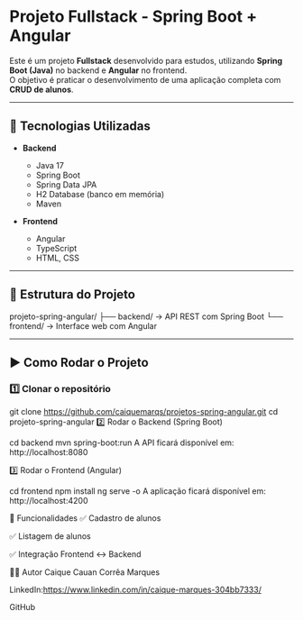 # Projeto Fullstack - Spring Boot + Angular

Este é um projeto **Fullstack** desenvolvido para estudos, utilizando **Spring Boot (Java)** no backend e **Angular** no frontend.  
O objetivo é praticar o desenvolvimento de uma aplicação completa com **CRUD de alunos**.

---

## 🚀 Tecnologias Utilizadas
- **Backend**
  - Java 17
  - Spring Boot
  - Spring Data JPA
  - H2 Database (banco em memória)
  - Maven

- **Frontend**
  - Angular
  - TypeScript
  - HTML, CSS

---

## 📂 Estrutura do Projeto
projeto-spring-angular/
├── backend/ → API REST com Spring Boot
└── frontend/ → Interface web com Angular



---

## ▶️ Como Rodar o Projeto

### 1️⃣ Clonar o repositório

git clone https://github.com/caiquemarqs/projetos-spring-angular.git
cd projeto-spring-angular
2️⃣ Rodar o Backend (Spring Boot)

cd backend
mvn spring-boot:run
A API ficará disponível em: http://localhost:8080

3️⃣ Rodar o Frontend (Angular)

cd frontend
npm install
ng serve -o
A aplicação ficará disponível em: http://localhost:4200

📌 Funcionalidades
✅ Cadastro de alunos

✅ Listagem de alunos

✅ Integração Frontend ↔ Backend

👨‍💻 Autor
Caique Cauan Corrêa Marques

LinkedIn:https://www.linkedin.com/in/caique-marques-304bb7333/

GitHub
